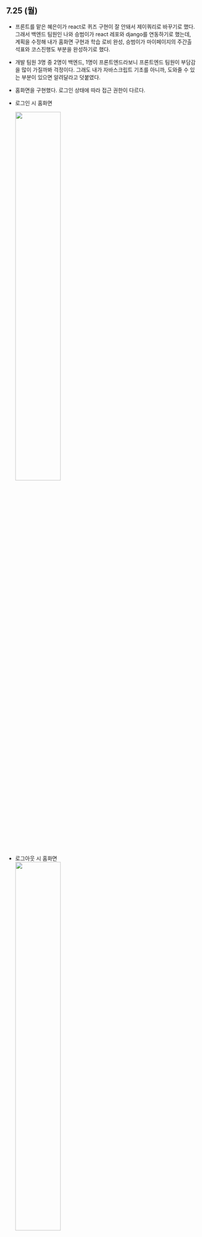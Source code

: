 ## 7.25 (월)  
- 프론트를 맡은 혜은이가 react로 퀴즈 구현이 잘 안돼서 제이쿼리로 바꾸기로 했다. 그래서 백엔드 팀원인 나와 승범이가 react 레포와 django를 연동하기로 했는데, 계획을 수정해 내가 홈화면 구현과 학습 로비 완성, 승범이가 마이페이지의 주간출석표와 코스진행도 부분을 완성하기로 했다.  
- 개발 팀원 3명 중 2명이 백엔드, 1명이 프론트엔드라보니 프론트엔드 팀원이 부담감을 많이 가질까봐 걱정이다. 그래도 내가 자바스크립트 기초를 아니까, 도와줄 수 있는 부분이 있으면 알려달라고 덧붙였다. 
- 홈화면을 구현했다. 로그인 상태에 따라 접근 권한이 다르다. 
- 로그인 시 홈화면  

    <img src="../coder_img/%ED%99%881.JPG" width=50% height=50%>
- 로그아웃 시 홈화면  
    <img src="../coder_img/%ED%99%882.JPG" width=50% height=50%>

- 오랜만에 css 다루니까 재밌었다. 맨 처음 html, css 배울 때 "쇼핑몰"이라고 제목만 띄워도 신기하고 재밌었던 때도 생각나고, 그래도 실력이 조금은 는 것 같아 기쁘다. 홈화면 구현에는 두 시간 정도 걸렸다.  

- views.py에서 언제 user.id를 같이 받고 언제 그냥 request만 받아도 좋은지 모르겠다.  

- `getattr(object, name)`: 파이썬의 내장함수. object의 name이라는 속성의 값을 가져온다.  

## 7.27 (수) 오프라인 회의  
- 기획 + 프론트 + 백엔드 전체 회의  
- 기획에서의 수정사항과 ui가 공유되었다. 기존의 챌린지와 커뮤니티를 없애고 코딩 입문자를 타깃으로 한 새로운 챌린지 기능을 만들기로 했다.  
- 프론트에서 드디어 퀴즈 한 세트가 완성되었다! 새로운 챌린지 기능 개발은 백엔드가 전담하고, 프론트는 퀴즈의 완성도를 높이고 기획팀장과 이후의 학습 컨텐츠를 준비하기로 했다.  
- 백엔드에서는 새로 생긴 챌린지 기능을 어떻게 구현할지 jira에서 태스크를 작성하고 필요한 모델(Challenge, PyStepAttend)을 설계했다. jira의 태스크들을 다시 크게 뭉쳐 몇 개로 나누고 다른 백엔드 팀원에게 이를 1차, 2차에 나누어 구현할 것을 제안했다. 우선 1차 개발에서는 역할 분담을 프론트엔드의 결과물을 합쳐 기존 레포에 연동하는 것과 challenge 기능 개발을 시작하는 것으로 나누었고, 다른 팀원이 전자의 구현 방법이 감이 잘 안온다고 해서 내가 맡기로 했다. 프론트엔드 팀원의 진행상황을 공유받으면서 계속 어떻게 합칠지 고민해왔어서 금방할 수 있을 것 같다. 빨리 마치고 challenge 개발에 합류하기로 했다.  


```
<챌린지 백엔드 1차 07.27-08.03> 
* 1단계(홈+데일리학습) 남은 것
소정
- 퀴즈 합치기
- 퀴즈 + 유저 정보 연동 ( + PyStepAttend 모델 생성, 추가) 
- 마이페이지 css 
- (후순위) 커리변수 연동  
- 웹 푸쉬알림 구현 

* 챌린지 시작
승범
- 모델 생성: Challenge, 중간모델  -> 슬랙 공유
- 챌린지 생성 (여기까지 우선순위) 
- 홈 화면 및 챌린지 목록 페이지에 띄우기 
- 챌린지 소개 페이지(참여 기능) + 챌린지 대시보드 html페이지 생성 

<챌린지 백엔드 2차 *함께, 일정 추후 논의> 
- 진행도 확인
- 완료/실패 체크
- 게시판/댓글 
- 업데이트된 퀴즈 연결하기 
```

## 7.28 (목)  
- 멋쟁이사자처럼 학회에서 4팀의 진행상황을 공유하는 세션이 있었다. 그 전에 보다 완성도 있는 구현 내용을 보여주고 싶어서 서둘어 프론트엔드의 퀴즈를 현재 코더 레포에 연동했다. 사용자가 퀴즈를 풀면 이수여부가 뜨고 뱃지도 부여되도록 유저 데이터와 연동도 했다.  
- 마이페이지의 css를 다듬었다. 프론트엔드 팀원이 자바스크립트를 활용한 퀴즈 구현에만 집중할 수 있도록 하다보니, 백엔드 개발 역할 외에도 css를 거의 내가 전담하고 있다. 꽤 재밌다. 처음 html, css 배울 때보다 능숙해진 것도 느껴지고, 우리가 제공하는 기능들이 더 예쁘고 정돈되어 제공되는 걸 보는 것도 기쁘다.  
- 어제 맡은 내 역할을 PyStepAttend를 제외하고 모두 마쳤다.  
- 학회에서 코더 팀의 백엔드 진행상황 발표를 맡았다. 기획-백엔드-프론트엔드 차례로 진행상황을 발표했다. 회원가입 + 로그인 + 홈화면 + 마이페이지(뱃지, 주간출석현황 포함) + 데일리학습까지 시연을 보여주었다. 다른 팀으로부터 시간을 많이 할애해 열심히 한 것이 보이고, 백엔드 차원에서 복잡한 기능들을 잘 구현했다는 피드백을 받아서 기뻤다. 팀들 중 코더가 가장 완성도 있는 결과물을 공유해서 기뻤다!   
- 새삼 우리 팀이 체계적으로 우선순위를 정하고 성실하게 개발해왔다는 걸 느꼈다. 진행속도가 꽤 빨라서 해커톤 전에 충분히 완성 가능할 것이다. 이왕이면 배포 후 사용자 테스트를 하고 유저 피드백을 받아보고 싶다. 해커톤 후에라도 내가 만든 서비스를 누군가 실제로 사용하고, 피드백을 받아 서비스를 개선해나가는 과정을 꼭 경험해보고 싶다. 우리끼리 개발해서 보는 것도 너무 재밌는데, 다른 사람이 서비스를 이용하고, 도움도 받아간다면 정말정말 설렐거야!!!  

## 7.30 (토)  
- 팀장(기획,디자인 담당)이 웹 푸쉬알림을 지원해주는 서비스를 발견했다! https://www.flarelane.com/?utm_source=ig&utm_medium=Instagram_Stories&utm_content=23850699285700305&fbclid=PAAaZBfpBODjjD-rIqI01-Fsrpir9PBamU9boEA623Qb2c2-T7Q1ffr0om8XA&external_browser_redirect=true  
- 내가 맡은 역할을 많이 해둬서, 푸쉬알림을 다음주 회의 전까지 추가로 구현해오기로 했다.  
